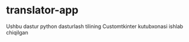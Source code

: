 # translator-app
Ushbu dastur python dasturlash tilining Customtkinter kutubxonasi ishlab chiqilgan
